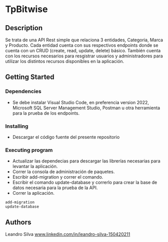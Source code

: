 # TpBitwise

## Description

Se trata de una API Rest simple que relaciona 3 entidades, Categoria, Marca y Producto. 
Cada entidad cuenta con sus respectivos endpoints donde se cuenta con un CRUD (create, read, update, delete) básico.
También cuenta con los recursos necesarios para resgistrar usuarios y administradores para utilizar los distintos recursos 
disponibles en la aplicación.

## Getting Started

### Dependencies

* Se debe instalar Visual Studio Code, en preferencia version 2022, Microsoft SQL Server Management Studio, Postman u otra
herramienta para la prueba de los endpoints.

### Installing

* Descargar el código fuente del presente repositorio

### Executing program

* Actualizar las dependecias para descargar las librerías necesarias para levantar la aplicación.
* Correr la consola de administración de paquetes.
* Escribir add-migration y correr el comando.
* Escribir el comando update-database y correrlo para crear la base de datos necesaria para la prueba de la API. 
* Correr la aplicación.

```
add-migration
update-database
```



## Authors

Leandro Silva 
www.linkedin.com/in/leandro-silva-150420211
